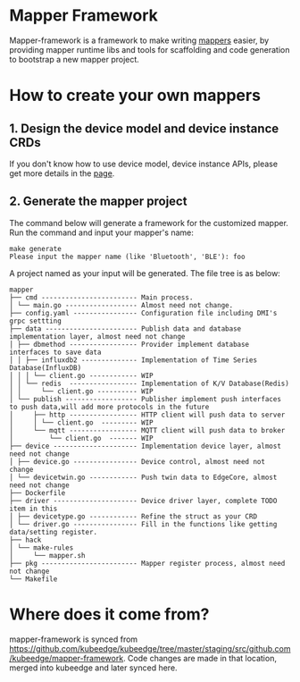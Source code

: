 # Mapper Framework
Mapper-framework is a framework to make writing [mappers](https://github.com/kubeedge/mappers-go) easier, by providing mapper runtime libs and tools for scaffolding and code generation to bootstrap a new mapper project.

# How to create your own mappers

## 1. Design the device model and device instance CRDs
If you don't know how to use device model, device instance APIs, please get more details in the [page](https://kubeedge.io/docs/developer/device_crd/).

## 2. Generate the mapper project
The command below will generate a framework for the customized mapper. Run the command and input your mapper's name:
```shell
make generate
Please input the mapper name (like 'Bluetooth', 'BLE'): foo
```
A project named as your input will be generated. The file tree is as below:
```
mapper
├── cmd ------------------------ Main process.
│ └── main.go ------------------ Almost need not change.
├── config.yaml ---------------- Configuration file including DMI's grpc settting
├── data ----------------------- Publish data and database implementation layer, almost need not change
│ ├── dbmethod ----------------- Provider implement database interfaces to save data
│ │ ├── influxdb2 -------------- Implementation of Time Series Database(InfluxDB)
│ │ │ └── client.go ------------ WIP
│ │ └── redis  ----------------- Implementation of K/V Database(Redis)
│ │     └── client.go ---------- WIP
│ └── publish ------------------ Publisher implement push interfaces to push data,will add more protocols in the future
│     ├── http ----------------- HTTP client will push data to server
│     │ └── client.go  --------- WIP
│     └── mqtt ----------------- MQTT client will push data to broker
│         └── client.go  ------- WIP
├── device --------------------- Implementation device layer, almost need not change
│ ├── device.go ---------------- Device control, almost need not change
│ └── devicetwin.go ------------ Push twin data to EdgeCore, almost need not change
├── Dockerfile
├── driver --------------------- Device driver layer, complete TODO item in this 
│ ├── devicetype.go ------------ Refine the struct as your CRD
│ └── driver.go ---------------- Fill in the functions like getting data/setting register.
├── hack
│ └── make-rules
│     └── mapper.sh
├── pkg ------------------------ Mapper register process, almost need not change
└── Makefile
```

# Where does it come from?
mapper-framework is synced from https://github.com/kubeedge/kubeedge/tree/master/staging/src/github.com/kubeedge/mapper-framework. Code changes are made in that location, merged into kubeedge and later synced here.
